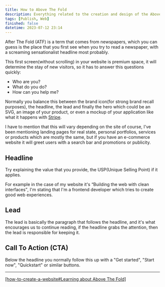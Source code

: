 ```yaml
---
title: How to Above The Fold
description: Everything related to the creation and design of the Above The Fold and how to make it effective
tags: [Publish, Web]
finished: false
datetime: 2023-07-12 23:14
---
```


After The Fold (ATF) is a term that comes from newspapers, which you can guess is the place that you first see when you try to read a newspaper, with a screaming sensationalist headline most probably.

This first screen(without scrolling) in your website is premium space, it will determine the stay of new visitors, so it has to answer this questions quickly:

- Who are you?
- What do you do?
- How can you help me?

Normally you balance this between the brand icon(for strong brand recall purposes), the headline, the lead and finally the hero which could be an SVG, an image of your product, or even a mockup of your application like what it happens with [Stripe](https://stripe.com/).

I have to mention that this will vary depending on the site of course, I've been mentioning landing pages for real state, personal portfolios, services or products which are mostly the same, but if you have an e-commerce website it will greet users with a search bar and promotions or publicity.

## Headline

Try explaining the value that you provide, the USP(Unique Selling Point) if it applies.

For example in the case of my website it's <q>Building the web with clean interfaces</q>, I'm stating that I'm a frontend developer which tries to create good web experiences.

## Lead

The lead is basically the paragraph that follows the headline, and it's what encourages us to continue reading, if the headline grabs the attention, then the lead is responsible for keeping it.

## Call To Action (CTA)

Below the headline you normally follow this up with a "Get started", "Start now", "Quickstart" or similar buttons.

---

[[how-to-create-a-website#Learning about Above The Fold]](./how-to-create-a-website#learning-about-above-the-fold)
